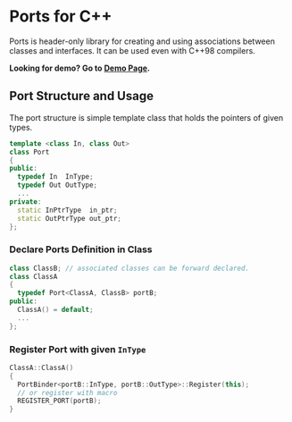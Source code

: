 # Ports for C++
Ports is header-only library for creating and using associations between classes and interfaces. It can be used even with C++98 compilers.

**Looking for demo? Go to [Demo Page](https://github.com/nixiz/cpp-ports/demo).**

## Port Structure and Usage

The port structure is simple template class that holds the pointers of given types.
```cpp
template <class In, class Out>
class Port
{
public:
  typedef In  InType;
  typedef Out OutType;
  ...
private:
  static InPtrType  in_ptr;
  static OutPtrType out_ptr;
};
```

### Declare Ports Definition in Class
```cpp
class ClassB; // associated classes can be forward declared.
class ClassA
{
  typedef Port<ClassA, ClassB> portB;
public:
  ClassA() = default;
  ...
};
```

### Register Port with given `InType`

```cpp
ClassA::ClassA() 
{
  PortBinder<portB::InType, portB::OutType>::Register(this);
  // or register with macro
  REGISTER_PORT(portB);
}
```
